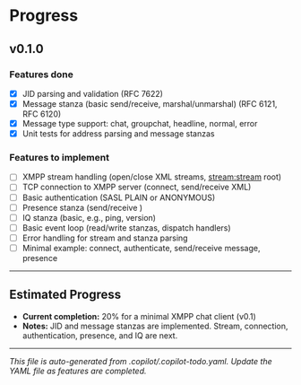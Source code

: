 # Progress

## v0.1.0

### Features done

- [x] JID parsing and validation (RFC 7622)
- [x] Message stanza (basic send/receive, marshal/unmarshal) (RFC 6121, RFC 6120)
- [x] Message type support: chat, groupchat, headline, normal, error
- [x] Unit tests for address parsing and message stanzas

### Features to implement

- [ ] XMPP stream handling (open/close XML streams, <stream:stream> root)
- [ ] TCP connection to XMPP server (connect, send/receive XML)
- [ ] Basic authentication (SASL PLAIN or ANONYMOUS)
- [ ] Presence stanza (send/receive <presence/>)
- [ ] IQ stanza (basic, e.g., ping, version)
- [ ] Basic event loop (read/write stanzas, dispatch handlers)
- [ ] Error handling for stream and stanza parsing
- [ ] Minimal example: connect, authenticate, send/receive message, presence

---

## Estimated Progress

- **Current completion:** 20% for a minimal XMPP chat client (v0.1)
- **Notes:** JID and message stanzas are implemented. Stream, connection, authentication, presence, and IQ are next.

---

_This file is auto-generated from .copilot/.copilot-todo.yaml. Update the YAML file as features are completed._
